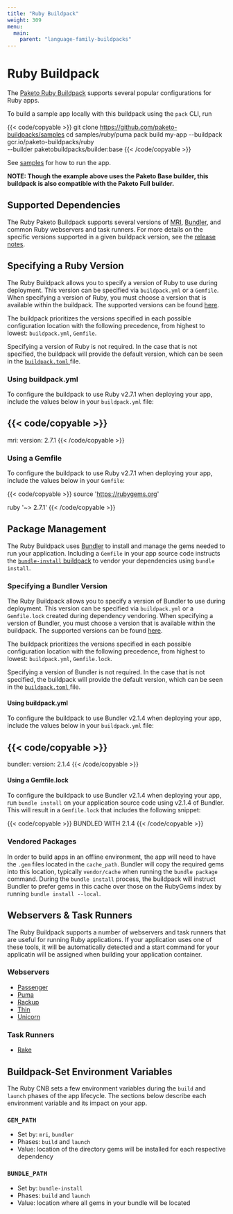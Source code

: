 ```yaml
---
title: "Ruby Buildpack"
weight: 309
menu:
  main:
    parent: "language-family-buildpacks"
---
```


# Ruby Buildpack

The [Paketo Ruby Buildpack](https://github.com/paketo-buildpacks/ruby) supports
several popular configurations for Ruby apps.

To build a sample app locally with this buildpack using the `pack` CLI, run

{{< code/copyable >}}
git clone <https://github.com/paketo-buildpacks/samples>
cd samples/ruby/puma
pack build my-app --buildpack gcr.io/paketo-buildpacks/ruby \
  --builder paketobuildpacks/builder:base
{{< /code/copyable >}}

See [samples](https://github.com/paketo-buildpacks/samples/tree/main/ruby/thin)
for how to run the app.

**NOTE: Though the example above uses the Paketo Base builder, this buildpack is
also compatible with the Paketo Full builder.**

## Supported Dependencies

The Ruby Paketo Buildpack supports several versions of
[MRI](https://www.ruby-lang.org), [Bundler](https://bundler.io/), and common
Ruby webservers and task runners.  For more details on the specific versions
supported in a given buildpack version, see the [release
notes](https://github.com/paketo-buildpacks/ruby/releases/latest).

## Specifying a Ruby Version

The Ruby Buildpack allows you to specify a version of Ruby to use during
deployment. This version can be specified via `buildpack.yml` or a `Gemfile`.
When specifying a version of Ruby, you must choose a version that is available
within the buildpack. The supported versions can be found
[here](https://github.com/paketo-buildpacks/mri/releases/latest).

The buildpack prioritizes the versions specified in
each possible configuration location with the following precedence, from
highest to lowest: `buildpack.yml`, `Gemfile`.

Specifying a version of Ruby is not required. In the case that is not
specified, the buildpack will provide the default version, which can be seen in
the [`buildpack.toml`
](https://github.com/paketo-buildpacks/mri/blob/main/buildpack.toml) file.

### Using buildpack.yml

To configure the buildpack to use Ruby v2.7.1 when deploying your app, include
the values below in your `buildpack.yml` file:

{{< code/copyable >}}
---

mri:
  version: 2.7.1
{{< /code/copyable >}}

### Using a Gemfile

To configure the buildpack to use Ruby v2.7.1 when deploying your app, include
the values below in your `Gemfile`:

{{< code/copyable >}}
source 'https://rubygems.org'

ruby '~> 2.7.1'
{{< /code/copyable >}}

## Package Management

The Ruby Buildpack uses [Bundler](https://bundler.io/) to install and manage
the gems needed to run your application. Including a `Gemfile` in your app
source code instructs the [`bundle-install`
buildpack](https://github.com/paketo-buildpacks/bundle-install) to vendor your
dependencies using `bundle install`.

### Specifying a Bundler Version

The Ruby Buildpack allows you to specify a version of Bundler to use during
deployment. This version can be specified via `buildpack.yml` or a
`Gemfile.lock` created during dependency vendoring. When specifying a version
of Bundler, you must choose a version that is available within the buildpack.
The supported versions can be found
[here](https://github.com/paketo-buildpacks/bundler/releases/latest).

The buildpack prioritizes the versions specified in
each possible configuration location with the following precedence, from
highest to lowest: `buildpack.yml`, `Gemfile.lock`.

Specifying a version of Bundler is not required. In the case that is not
specified, the buildpack will provide the default version, which can be seen in
the [`buildpack.toml`
](https://github.com/paketo-buildpacks/bundler/blob/main/buildpack.toml) file.

#### Using buildpack.yml

To configure the buildpack to use Bundler v2.1.4 when deploying your app, include
the values below in your `buildpack.yml` file:

{{< code/copyable >}}
---

bundler:
  version: 2.1.4
{{< /code/copyable >}}

#### Using a Gemfile.lock

To configure the buildpack to use Bundler v2.1.4 when deploying your app, run
`bundle install` on your application source code using v2.1.4 of Bundler. This
will result in a `Gemfile.lock` that includes the following snippet:

{{< code/copyable >}}
BUNDLED WITH
   2.1.4
{{< /code/copyable >}}

### Vendored Packages

In order to build apps in an offline environment, the app will need to have the
`.gem` files located in the `cache_path`. Bundler will copy the required gems
into this location, typically `vendor/cache` when running the `bundle package`
command. During the `bundle install` process, the buildpack will instruct
Bundler to prefer gems in this cache over those on the RubyGems index by
running `bundle install --local`.

## Webservers & Task Runners

The Ruby Buildpack supports a number of webservers and task runners that are
useful for running Ruby applications. If your application uses one of these
tools, it will be automatically detected and a start command for your
applicatin will be assigned when building your application container.

### Webservers

* [Passenger](http://github.com/paketo-buildpacks/passenger)
* [Puma](http://github.com/paketo-buildpacks/puma)
* [Rackup](http://github.com/paketo-buildpacks/rackup)
* [Thin](http://github.com/paketo-buildpacks/thin)
* [Unicorn](http://github.com/paketo-buildpacks/unicorn)

### Task Runners

* [Rake](http://github.com/paketo-buildpacks/rake)

## Buildpack-Set Environment Variables

The Ruby CNB sets a few environment variables during the `build` and `launch`
phases of the app lifecycle. The sections below describe each environment
variable and its impact on your app.

### `GEM_PATH`

* Set by: `mri`, `bundler`
* Phases: `build` and `launch`
* Value: location of the directory gems will be installed for each respective dependency

### `BUNDLE_PATH`

* Set by: `bundle-install`
* Phases: `build` and `launch`
* Value: location where all gems in your bundle will be located

